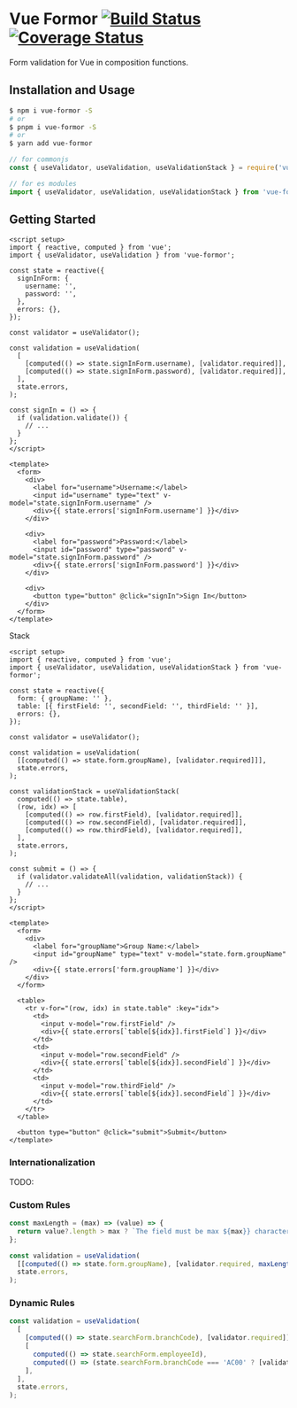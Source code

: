 # Vue Formor [![Build Status](https://travis-ci.org/Vanilla-IceCream/vue-formor.svg?branch=main)](https://travis-ci.org/Vanilla-IceCream/vue-formor) [![Coverage Status](https://coveralls.io/repos/github/Vanilla-IceCream/vue-formor/badge.svg?branch=main)](https://coveralls.io/github/Vanilla-IceCream/vue-formor?branch=main)

Form validation for Vue in composition functions.

## Installation and Usage

```sh
$ npm i vue-formor -S
# or
$ pnpm i vue-formor -S
# or
$ yarn add vue-formor
```

```js
// for commonjs
const { useValidator, useValidation, useValidationStack } = require('vue-formor');

// for es modules
import { useValidator, useValidation, useValidationStack } from 'vue-formor';
```

## Getting Started

```vue
<script setup>
import { reactive, computed } from 'vue';
import { useValidator, useValidation } from 'vue-formor';

const state = reactive({
  signInForm: {
    username: '',
    password: '',
  },
  errors: {},
});

const validator = useValidator();

const validation = useValidation(
  [
    [computed(() => state.signInForm.username), [validator.required]],
    [computed(() => state.signInForm.password), [validator.required]],
  ],
  state.errors,
);

const signIn = () => {
  if (validation.validate()) {
    // ...
  }
};
</script>

<template>
  <form>
    <div>
      <label for="username">Username:</label>
      <input id="username" type="text" v-model="state.signInForm.username" />
      <div>{{ state.errors['signInForm.username'] }}</div>
    </div>

    <div>
      <label for="password">Password:</label>
      <input id="password" type="password" v-model="state.signInForm.password" />
      <div>{{ state.errors['signInForm.password'] }}</div>
    </div>

    <div>
      <button type="button" @click="signIn">Sign In</button>
    </div>
  </form>
</template>
```

Stack

```vue
<script setup>
import { reactive, computed } from 'vue';
import { useValidator, useValidation, useValidationStack } from 'vue-formor';

const state = reactive({
  form: { groupName: '' },
  table: [{ firstField: '', secondField: '', thirdField: '' }],
  errors: {},
});

const validator = useValidator();

const validation = useValidation(
  [[computed(() => state.form.groupName), [validator.required]]],
  state.errors,
);

const validationStack = useValidationStack(
  computed(() => state.table),
  (row, idx) => [
    [computed(() => row.firstField), [validator.required]],
    [computed(() => row.secondField), [validator.required]],
    [computed(() => row.thirdField), [validator.required]],
  ],
  state.errors,
);

const submit = () => {
  if (validator.validateAll(validation, validationStack)) {
    // ...
  }
};
</script>

<template>
  <form>
    <div>
      <label for="groupName">Group Name:</label>
      <input id="groupName" type="text" v-model="state.form.groupName" />
      <div>{{ state.errors['form.groupName'] }}</div>
    </div>
  </form>

  <table>
    <tr v-for="(row, idx) in state.table" :key="idx">
      <td>
        <input v-model="row.firstField" />
        <div>{{ state.errors[`table[${idx}].firstField`] }}</div>
      </td>
      <td>
        <input v-model="row.secondField" />
        <div>{{ state.errors[`table[${idx}].secondField`] }}</div>
      </td>
      <td>
        <input v-model="row.thirdField" />
        <div>{{ state.errors[`table[${idx}].secondField`] }}</div>
      </td>
    </tr>
  </table>

  <button type="button" @click="submit">Submit</button>
</template>
```

### Internationalization

TODO:

<!-- ```js
import mi from 'message-interpolation';

const state = reactive({
  errors: {},
});

const validator = useValidator({
  errors: state.errors,
  messages: {
    required: () => 'This field is required',
    minLength: (min) => mi('The field must be at least {min} characters long', { min }),
  },
});

const validation = useValidation(
  [computed(() => state.form.foo), [validator.required]],
  [computed(() => state.form.bar), [validator.required]],
);

const validationStack = useValidationStack(
  computed(() => state.table),
  (row, idx) => [
    [computed(() => row.firstField), [validator.required]],
    [computed(() => row.secondField), [validator.required]],
    [computed(() => row.thirdField), [validator.required]],
  ],
);
``` -->

### Custom Rules

```js
const maxLength = (max) => (value) => {
  return value?.length > max ? `The field must be max ${max}} characters long` : '';
};

const validation = useValidation(
  [[computed(() => state.form.groupName), [validator.required, maxLength(12)]]],
  state.errors,
);
```

### Dynamic Rules

```js
const validation = useValidation(
  [
    [computed(() => state.searchForm.branchCode), [validator.required]],
    [
      computed(() => state.searchForm.employeeId),
      computed(() => (state.searchForm.branchCode === 'AC00' ? [validator.required] : [])),
    ],
  ],
  state.errors,
);
```
